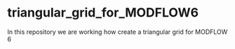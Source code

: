 # triangular_grid_for_MODFLOW6
 In this repository we are working how create a triangular grid for MODFLOW 6
